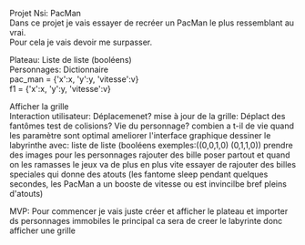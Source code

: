 Projet Nsi: PacMan  
Dans ce projet je vais essayer de recréer un PacMan le plus ressemblant au vrai.  
Pour cela je vais devoir me surpasser.  

Plateau: Liste de liste (booléens)  
Personnages: Dictionnaire  
pac_man = {'x':x, 'y':y, 'vitesse':v}  
f1 = {'x':x, 'y':y, 'vitesse':v}  


Afficher la grille  
Interaction utilisateur: Déplacemenet?
mise à jour de la grille: Déplact des fantômes
test de colisions?
Vie du personnage? combien a t-il de vie 
quand les paramètre sont optimal ameliorer l'interface graphique 
dessiner le labyrinthe avec: liste de liste (booléens exemples:((0,0,1,0) (0,1,1,0))
prendre des images pour les personnages 
rajouter des bille poser partout et quand on les ramasses le jeux va de plus en plus vite
essayer de rajouter des billes speciales qui donne des atouts (les fantome sleep pendant quelques secondes, les PacMan a un booste de vitesse ou est invincilbe
bref pleins d'atouts)



MVP:
Pour commencer je vais juste créer et afficher le plateau 
et importer ds personnages immobiles 
le principal ca sera de creer le labyrinte donc afficher une grille 



